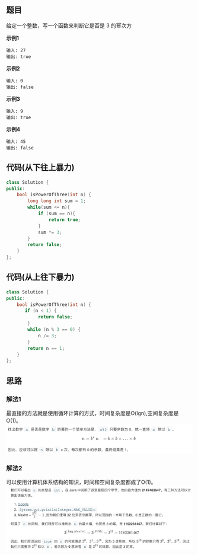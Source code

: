 ## 题目
给定一个整数，写一个函数来判断它是否是 3 的幂次方

**示例1**
```
输入: 27
输出: true
```

**示例2**
```
输入: 0
输出: false
```

**示例3**
```
输入: 9
输出: true
```

**示例4**
```
输入: 45
输出: false
```

## 代码(从下往上暴力)
```C++
class Solution {
public:
    bool isPowerOfThree(int n) {
        long long int sum = 1;
        while(sum <= n){
            if (sum == n){
                return true;
            }
            sum *= 3;
        }
        return false;
    }
};
```

## 代码(从上往下暴力)
```C++
class Solution {
public:
    bool isPowerOfThree(int n) {
       if (n < 1) {
            return false;
        }
        while (n % 3 == 0) {
            n /= 3;
        }
        return n == 1;
    }
};
```

## 思路

### 解法1
最直接的方法就是使用循环计算的方式，时间复杂度是O(lgn),空间复杂度是O(1)。
![](static/326_1.png)

### 解法2
可以使用计算机体系结构的知识，时间和空间复杂度都成了O(1)。
![](static/326_2.png)